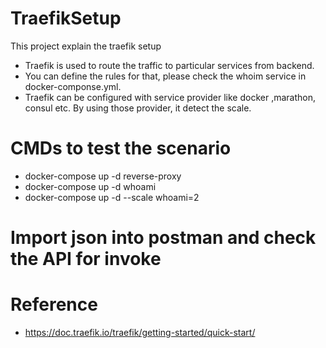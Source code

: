 # TraefikSetup
This project explain the traefik setup
* Traefik is used to route the traffic to particular services from backend.
* You can define the rules for that, please check the whoim service in docker-componse.yml.
* Traefik can be configured with service provider like docker ,marathon, consul etc. By using those provider, it detect the scale.

# CMDs to test the scenario
* docker-compose up -d reverse-proxy
* docker-compose up -d whoami
* docker-compose up -d --scale whoami=2

# Import json into postman and check the API for invoke

# Reference 
  * https://doc.traefik.io/traefik/getting-started/quick-start/
  
